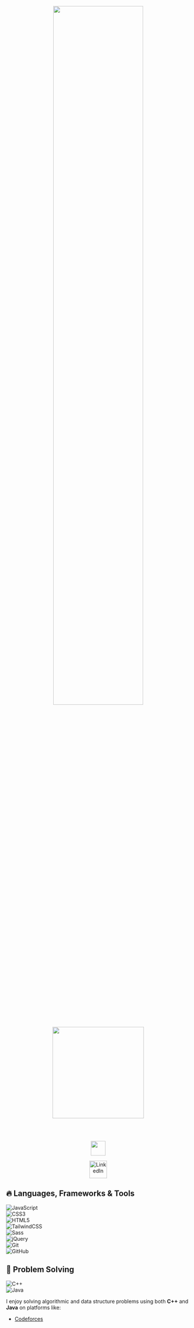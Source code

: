 <div align="center">
  <img src="https://readme-typing-svg.demolab.com?font=Inconsolata&weight=500&size=50&duration=4000&pause=300&color=A7A459&center=true&vCenter=true&multiline=true&repeat=true&random=false&width=1300&height=140&lines=Hello+hello;I'm+Manar+Taha%2C+a+Front-End+Developer+girl+%E2%9C%A9" width="70%" />
  
  <br><br>
  
  <img src="https://tatepro.com/wp-content/uploads/2022/01/fe1.jpg" height="250" />
  
  <br><br>
  
  <img src="https://raw.githubusercontent.com/innng/innng/master/assets/kyubey.gif" height="40" />
  
  <p align="center">
  <a href="https://www.linkedin.com/in/manar-taha-1847442b6/">
    <img alt="LinkedIn" title="LinkedIn" height="48" width="48" src="https://cdn-icons-png.flaticon.com/512/174/174857.png" />
  </a>
</p>
</div> 


## 🔥 Languages, Frameworks & Tools

![JavaScript](https://img.shields.io/badge/-JavaScript-F7DF1E?style=flat&logo=javascript&logoColor=black) <br>
![CSS3](https://img.shields.io/badge/-CSS3-1572B6?style=flat&logo=css3) <br>
![HTML5](https://img.shields.io/badge/-HTML5-E34F26?style=flat&logo=html5&logoColor=white) <br>
![TailwindCSS](https://img.shields.io/badge/-Tailwind%20CSS-38B2AC?style=flat&logo=tailwind-css&logoColor=white) <br>
![Sass](https://img.shields.io/badge/Sass-CC6699?logo=sass&logoColor=white&style=for-the-badge) <br>
![jQuery](https://img.shields.io/badge/jQuery-0769AD?logo=jquery&logoColor=white&style=for-the-badge) <br>
![Git](https://img.shields.io/badge/-Git-F05032?style=flat&logo=git&logoColor=white) <br>
![GitHub](https://img.shields.io/badge/-GitHub-181717?style=flat&logo=github) <br>


## 🧠 Problem Solving

![C++](https://img.shields.io/badge/C%2B%2B-00599C?style=for-the-badge&logo=c%2B%2B&logoColor=white) <br>
![Java](https://img.shields.io/badge/Java-ED8B00?style=for-the-badge&logo=openjdk&logoColor=white) <br>

I enjoy solving algorithmic and data structure problems using both **C++** and **Java** on platforms like:
- [Codeforces](https://codeforces.com/)

